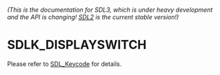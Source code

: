 ###### (This is the documentation for SDL3, which is under heavy development and the API is changing! [SDL2](https://wiki.libsdl.org/SDL2/) is the current stable version!)
# SDLK_DISPLAYSWITCH

Please refer to [SDL_Keycode](SDL_Keycode) for details.

